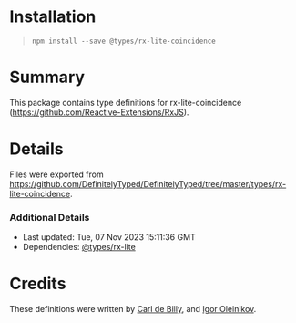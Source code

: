 # Installation
> `npm install --save @types/rx-lite-coincidence`

# Summary
This package contains type definitions for rx-lite-coincidence (https://github.com/Reactive-Extensions/RxJS).

# Details
Files were exported from https://github.com/DefinitelyTyped/DefinitelyTyped/tree/master/types/rx-lite-coincidence.

### Additional Details
 * Last updated: Tue, 07 Nov 2023 15:11:36 GMT
 * Dependencies: [@types/rx-lite](https://npmjs.com/package/@types/rx-lite)

# Credits
These definitions were written by [Carl de Billy](http://carl.debilly.net/), and [Igor Oleinikov](https://github.com/Igorbek).
